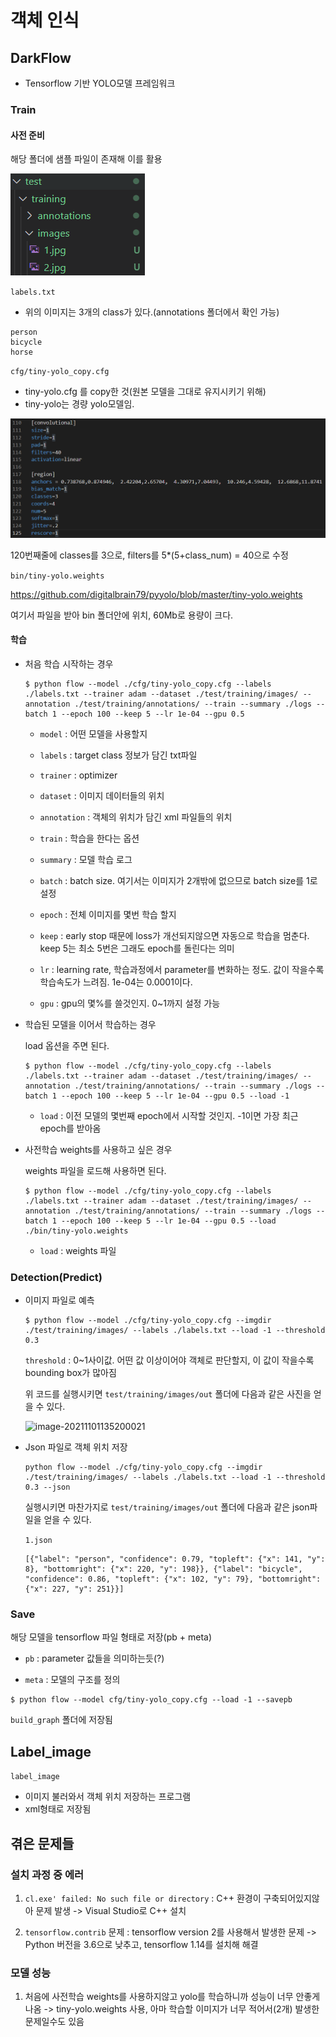 # 객체 인식

## DarkFlow

- Tensorflow 기반 YOLO모델 프레임워크

### Train

#### 사전 준비

해당 폴더에 샘플 파일이 존재해 이를 활용

![image-20211101132639013](./README.assets/image-20211101132639013.png)



`labels.txt`

- 위의 이미지는 3개의 class가 있다.(annotations 폴더에서 확인 가능)

```
person
bicycle
horse
```

`cfg/tiny-yolo_copy.cfg`

- tiny-yolo.cfg 를 copy한 것(원본 모델을 그대로 유지시키기 위해)
- tiny-yolo는 경량 yolo모델임.

![image-20211101133122998](./README.assets/image-20211101133122998.png)

120번째줄에 classes를 3으로, filters를 5*(5+class_num) = 40으로 수정

`bin/tiny-yolo.weights`

https://github.com/digitalbrain79/pyyolo/blob/master/tiny-yolo.weights

여기서 파일을 받아 bin 폴더안에 위치, 60Mb로 용량이 크다.

#### 학습

- 처음 학습 시작하는 경우

  ```Shell
  $ python flow --model ./cfg/tiny-yolo_copy.cfg --labels ./labels.txt --trainer adam --dataset ./test/training/images/ --annotation ./test/training/annotations/ --train --summary ./logs --batch 1 --epoch 100 --keep 5 --lr 1e-04 --gpu 0.5
  ```

  - `model` : 어떤 모델을 사용할지

  - `labels` : target class 정보가 담긴 txt파일

  - `trainer` : optimizer

  - `dataset` : 이미지 데이터들의 위치

  - `annotation` : 객체의 위치가 담긴 xml 파일들의 위치

  - `train` : 학습을 한다는 옵션

  - `summary` : 모델 학습 로그

  - `batch` : batch size. 여기서는 이미지가 2개밖에 없으므로 batch size를 1로 설정

  - `epoch` : 전체 이미지를 몇번 학습 할지

  - `keep` : early stop 때문에 loss가 개선되지않으면 자동으로 학습을 멈춘다. keep 5는 최소 5번은 그래도 epoch를 돌린다는 의미

  - `lr` : learning rate, 학습과정에서 parameter를 변화하는 정도. 값이 작을수록 학습속도가 느려짐. 1e-04는 0.0001이다.

  - `gpu` : gpu의 몇%를 쓸것인지. 0~1까지 설정 가능

    

- 학습된 모델을 이어서 학습하는 경우

  load 옵션을 주면 된다.

  ```Shell
  $ python flow --model ./cfg/tiny-yolo_copy.cfg --labels ./labels.txt --trainer adam --dataset ./test/training/images/ --annotation ./test/training/annotations/ --train --summary ./logs --batch 1 --epoch 100 --keep 5 --lr 1e-04 --gpu 0.5 --load -1
  ```

  - `load` : 이전 모델의 몇번째 epoch에서 시작할 것인지. -1이면 가장 최근 epoch를 받아옴

    

- 사전학습 weights를 사용하고 싶은 경우

  weights 파일을 로드해 사용하면 된다.

  ```Shell
  $ python flow --model ./cfg/tiny-yolo_copy.cfg --labels ./labels.txt --trainer adam --dataset ./test/training/images/ --annotation ./test/training/annotations/ --train --summary ./logs --batch 1 --epoch 100 --keep 5 --lr 1e-04 --gpu 0.5 --load ./bin/tiny-yolo.weights
  ```

  - `load` : weights 파일



### Detection(Predict)

- 이미지 파일로 예측

  ```Shell
  $ python flow --model ./cfg/tiny-yolo_copy.cfg --imgdir ./test/training/images/ --labels ./labels.txt --load -1 --threshold 0.3
  ```

  `threshold` : 0~1사이값. 어떤 값 이상이어야 객체로 판단할지, 이 값이 작을수록 bounding box가 많아짐

  위 코드를 실행시키면 `test/training/images/out` 폴더에 다음과 같은 사진을 얻을 수 있다.

  ![image-20211101135200021](./README.assets./image-20211101135200021.png)

- Json 파일로 객체 위치 저장

  ```Shell
  python flow --model ./cfg/tiny-yolo_copy.cfg --imgdir ./test/training/images/ --labels ./labels.txt --load -1 --threshold 0.3 --json
  ```

  실행시키면 마찬가지로 `test/training/images/out` 폴더에 다음과 같은 json파일을 얻을 수 있다.

  `1.json`

  ```Shell
  [{"label": "person", "confidence": 0.79, "topleft": {"x": 141, "y": 8}, "bottomright": {"x": 220, "y": 198}}, {"label": "bicycle", "confidence": 0.86, "topleft": {"x": 102, "y": 79}, "bottomright": {"x": 227, "y": 251}}]
  ```

  

### Save 

해당 모델을 tensorflow 파일 형태로 저장(pb + meta)

- `pb` : parameter 값들을 의미하는듯(?)

- `meta` : 모델의 구조를 정의

```shell
$ python flow --model cfg/tiny-yolo_copy.cfg --load -1 --savepb
```

`build_graph` 폴더에 저장됨





## Label_image

`label_image`

- 이미지 불러와서 객체 위치 저장하는 프로그램
- xml형태로 저장됨





## 겪은 문제들

### 설치 과정 중 에러

1. `cl.exe' failed: No such file or directory` : C++ 환경이 구축되어있지않아 문제 발생 -> Visual Studio로 C++ 설치

2. `tensorflow.contrib` 문제 : tensorflow version 2를 사용해서 발생한 문제 -> Python 버전을 3.6으로 낮추고, tensorflow 1.14를 설치해 해결

### 모델 성능

1. 처음에 사전학습 weights를 사용하지않고 yolo를 학습하니까 성능이 너무 안좋게 나옴 -> tiny-yolo.weights 사용, 아마 학습할 이미지가 너무 적어서(2개) 발생한 문제일수도 있음



